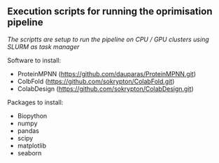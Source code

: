 ## Execution scripts for running the oprimisation pipeline 
*The scriptts are setup to run the pipeline on CPU / GPU clusters using SLURM as task manager*

Software to install: 
- ProteinMPNN (https://github.com/dauparas/ProteinMPNN.git)
- ColbFold    (https://github.com/sokrypton/ColabFold.git)
- ColabDesign (https://github.com/sokrypton/ColabDesign.git)

Packages to install:
- Biopython
- numpy
- pandas
- scipy
- matplotlib
- seaborn
